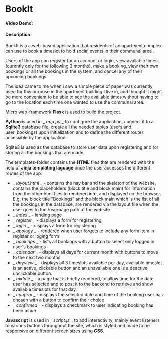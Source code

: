 # BookIt
#### Video Demo:  <URL HERE>
#### Description:

BookIt is a a web-based application that residents of an apartment complex can use to 
book a timeslot to hold social events in their communal area .

Users of the app can register for an account or login, view available times (curently only
for the following 3 months), make a booking, view their own bookings or all the bookings 
in the system, and cancel any of their upcoming bookings.

The idea came to me when I saw a simple piece of paper was currently used for 
this purpose in the apartment building I live in, and thought it might be more convenient 
to be able to see the available times without having to go to the location each time one 
wanted to use the communal area. 

Micro web-framework **Flask**  is used to build the 
project. 

**Python** is used in _ _app.py_ _ to configure the application, connect it to a **Sqlite3** database 
file, create all the needed tables (users and user_bookings) upon initialization and to define the 
different routes accessible by the application. 

Sqlite3 is used as the database to store user data upon registering and for storing all the 
bookings that are made.

The templates-folder contains the **HTML** files that are rendered with the help of
**Jinja templating laguage** once the user accesses the different routes of the app:
 
 - _ _layout.html_ _ - contains the nav bar and the skeleton of the website, contains the placeholders 
 (block title and block main) for information from the other html files to rendered into, and displayed on the browser. 
 E.g. the block title "Bookings" and the block main which is the list of all the bookings in the database, are rendered via the layout file when the user goes to the /userpage path of the website.
 - _ _index_ _ - landing page
 - _ _register_ _ - displays a form for registering
 - _ _login_ _ - displays a form for registering
 - _ _apology_ _ - rendered when user forgets to include any form item in register or loging form
 - _ _bookings_ _ - lists all bookings with a button to select only logged in user's bookings
 - _ _calendar_ _ - displays all days for current month with buttons to move to the next two months
 - _ _dayview_ _ - displays all 3 timeslots available per day, available timeslot is an active, clickable button and an unavailable one is a deactive, unclickable button. 
 - _ _middle_ _ - a page that is briefly rendered, to allow time for the date user has selected and to post it to the backend to retrieve and show available timeslots for that day. 
 - _ _confirm_ _ - displays the selected date and time of the booking user has chosen with a button to confirm their choice
 - _ _confirmed_ _ - displays a checkmark to user indicating booking has been made

 
**Javascript** is used in _ _script.js_ _ to add interactivity, mainly event listeners to various buttons throughout the site, which is styled and made to be responsive on different screen sizes using **CSS**. 